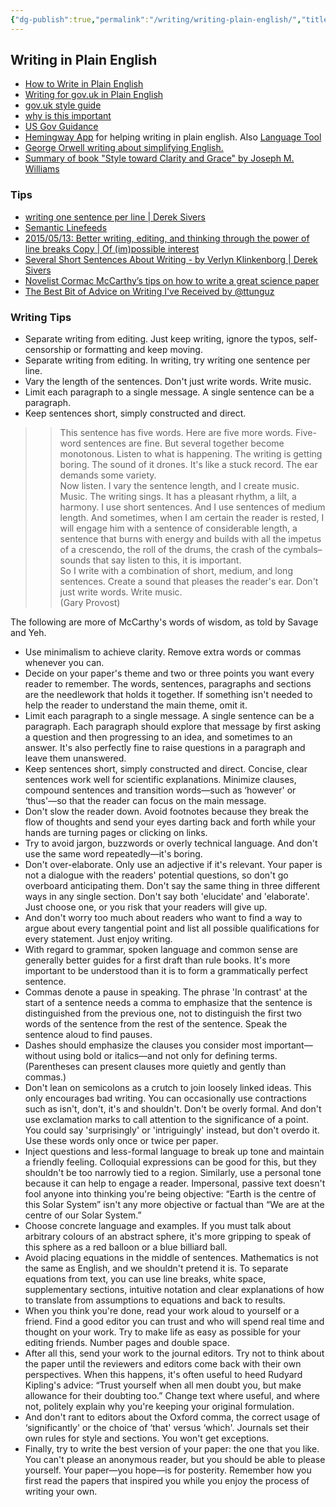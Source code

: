 ```yaml
---
{"dg-publish":true,"permalink":"/writing/writing-plain-english/","title":"Writing in Plain English","tags":["writing"],"noteIcon":""}
---
```



## Writing in Plain English

- [How to Write in Plain English](https://www.plainenglish.co.uk/how-to-write-in-plain-english.html)
- [Writing for gov.uk in Plain English](https://www.gov.uk/guidance/content-design/writing-for-gov-uk)
- [gov.uk style guide](https://www.gov.uk/guidance/style-guide/a-to-z-of-gov-uk-style#words-to-avoid)
- [why is this important](https://digital.nhs.uk/blog/transformation-blog/2019/pee-and-poo-and-the-language-of-health)
- [US Gov Guidance](https://plainlanguage.gov/)
- [Hemingway App](https://www.hemingwayapp.com/) for helping writing in plain english. Also [Language Tool](https://languagetool.org/)
- [George Orwell writing about simplifying English.](https://www.orwell.ru/library/essays/politics/english/e_polit)
- [Summary of book "Style toward Clarity and Grace" by Joseph M. Williams](https://docs.google.com/document/d/1F8_p3bkzugTvkBd1Ja6bHLR2v_XXRWqtcq7jF2gu0EM/edit)

### Tips

- [writing one sentence per line | Derek Sivers](https://sive.rs/1s)
- [Semantic Linefeeds](https://rhodesmill.org/brandon/2012/one-sentence-per-line/)
- [2015/05/13: Better writing, editing, and thinking through the power of line breaks Copy | Of (im)possible interest](https://pdodds.w3.uvm.edu/writings/2015-05-13better-writing-editing-thinking-with-line-breaks/)
- [Several Short Sentences About Writing - by Verlyn Klinkenborg | Derek Sivers](https://sive.rs/book/ShortSentences)
- [Novelist Cormac McCarthy’s tips on how to write a great science paper](https://www.nature.com/articles/d41586-019-02918-5)
- [The Best Bit of Advice on Writing I've Received by @ttunguz](https://tomtunguz.com/writing-separate-lines/)

### Writing Tips

- Separate writing from editing. Just keep writing, ignore the typos, self-censorship or formatting and keep moving.
- Separate writing from editing. In writing, try writing one sentence per line.
- Vary the length of the sentences. Don't just write words. Write music.
- Limit each paragraph to a single message. A single sentence can be a paragraph.
- Keep sentences short, simply constructed and direct.

>> This sentence has five words. Here are five more words. Five-word sentences are fine. But several together become monotonous. Listen to what is happening. The writing is getting boring. The sound of it drones. It's like a stuck record. The ear demands some variety.  
Now listen. I vary the sentence length, and I create music. Music. The writing sings. It has a pleasant rhythm, a lilt, a harmony. I use short sentences. And I use sentences of medium length. And sometimes, when I am certain the reader is rested, I will engage him with a sentence of considerable length, a sentence that burns with energy and builds with all the impetus of a crescendo, the roll of the drums, the crash of the cymbals–sounds that say listen to this, it is important.  
>> So I write with a combination of short, medium, and long sentences. Create a sound that pleases the reader's ear. Don't just write words. Write music.  
(Gary Provost)

The following are more of McCarthy's words of wisdom, as told by Savage and Yeh.

- Use minimalism to achieve clarity. Remove extra words or commas whenever you can.
- Decide on your paper's theme and two or three points you want every reader to remember. The words, sentences, paragraphs and sections are the needlework that holds it together. If something isn't needed to help the reader to understand the main theme, omit it.
- Limit each paragraph to a single message. A single sentence can be a paragraph. Each paragraph should explore that message by first asking a question and then progressing to an idea, and sometimes to an answer. It's also perfectly fine to raise questions in a paragraph and leave them unanswered.
- Keep sentences short, simply constructed and direct. Concise, clear sentences work well for scientific explanations. Minimize clauses, compound sentences and transition words—such as ‘however' or ‘thus'—so that the reader can focus on the main message.
- Don't slow the reader down. Avoid footnotes because they break the flow of thoughts and send your eyes darting back and forth while your hands are turning pages or clicking on links.
- Try to avoid jargon, buzzwords or overly technical language. And don't use the same word repeatedly—it's boring.
- Don't over-elaborate. Only use an adjective if it's relevant. Your paper is not a dialogue with the readers' potential questions, so don't go overboard anticipating them. Don't say the same thing in three different ways in any single section. Don't say both 'elucidate' and 'elaborate'. Just choose one, or you risk that your readers will give up.
- And don't worry too much about readers who want to find a way to argue about every tangential point and list all possible qualifications for every statement. Just enjoy writing.
- With regard to grammar, spoken language and common sense are generally better guides for a first draft than rule books. It's more important to be understood than it is to form a grammatically perfect sentence.
- Commas denote a pause in speaking. The phrase 'In contrast' at the start of a sentence needs a comma to emphasize that the sentence is distinguished from the previous one, not to distinguish the first two words of the sentence from the rest of the sentence. Speak the sentence aloud to find pauses.
- Dashes should emphasize the clauses you consider most important—without using bold or italics—and not only for defining terms. (Parentheses can present clauses more quietly and gently than commas.)
- Don't lean on semicolons as a crutch to join loosely linked ideas. This only encourages bad writing. You can occasionally use contractions such as isn't, don't, it's and shouldn't. Don't be overly formal. And don't use exclamation marks to call attention to the significance of a point. You could say 'surprisingly' or 'intriguingly' instead, but don't overdo it. Use these words only once or twice per paper.
- Inject questions and less-formal language to break up tone and maintain a friendly feeling. Colloquial expressions can be good for this, but they shouldn't be too narrowly tied to a region. Similarly, use a personal tone because it can help to engage a reader. Impersonal, passive text doesn't fool anyone into thinking you're being objective: “Earth is the centre of this Solar System” isn't any more objective or factual than “We are at the centre of our Solar System.”
- Choose concrete language and examples. If you must talk about arbitrary colours of an abstract sphere, it's more gripping to speak of this sphere as a red balloon or a blue billiard ball.
- Avoid placing equations in the middle of sentences. Mathematics is not the same as English, and we shouldn't pretend it is. To separate equations from text, you can use line breaks, white space, supplementary sections, intuitive notation and clear explanations of how to translate from assumptions to equations and back to results.
- When you think you're done, read your work aloud to yourself or a friend. Find a good editor you can trust and who will spend real time and thought on your work. Try to make life as easy as possible for your editing friends. Number pages and double space.
- After all this, send your work to the journal editors. Try not to think about the paper until the reviewers and editors come back with their own perspectives. When this happens, it's often useful to heed Rudyard Kipling's advice: “Trust yourself when all men doubt you, but make allowance for their doubting too.” Change text where useful, and where not, politely explain why you're keeping your original formulation.
- And don't rant to editors about the Oxford comma, the correct usage of ‘significantly' or the choice of ‘that' versus ‘which'. Journals set their own rules for style and sections. You won't get exceptions.
- Finally, try to write the best version of your paper: the one that you like. You can't please an anonymous reader, but you should be able to please yourself. Your paper—you hope—is for posterity. Remember how you first read the papers that inspired you while you enjoy the process of writing your own.
